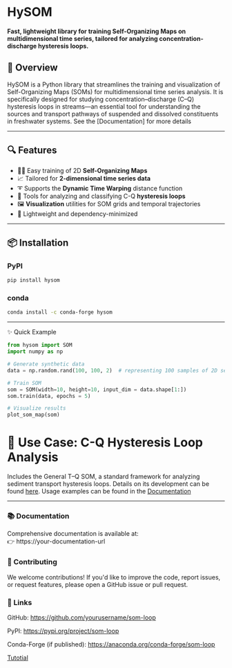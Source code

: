 # HySOM

**Fast, lightweight library for training Self-Organizing Maps on multidimensional time series, tailored for analyzing concentration-discharge hysteresis loops.**


## 🚀 Overview

HySOM is a Python library that streamlines the training and visualization of Self-Organizing Maps (SOMs) for multidimensional time series analysis. It is specifically designed for studying concentration–discharge (C–Q) hysteresis loops in streams—an essential tool for understanding the sources and transport pathways of suspended and dissolved constituents in freshwater systems. See the [Documentation] for more details

---

## 🔍 Features

- 🚵🏼 Easy training of 2D **Self-Organizing Maps**
- 📈 Tailored for **2-dimensional time series data**
- ➰ Supports the **Dynamic Time Warping** distance function 
- 🔄 Tools for analyzing and classifying C-Q **hysteresis loops**
- 🖼️ **Visualization** utilities for SOM grids and temporal trajectories
- 🔧 Lightweight and dependency-minimized

---

## 📦 Installation

### PyPI
```bash
pip install hysom
```

### conda

```bash
conda install -c conda-forge hysom
```
---
✨ Quick Example

```python
from hysom import SOM
import numpy as np

# Generate synthetic data
data = np.random.rand(100, 100, 2)  # representing 100 samples of 2D sequences, each with 100 time steps

# Train SOM
som = SOM(width=10, height=10, input_dim = data.shape[1:])
som.train(data, epochs = 5)

# Visualize results
plot_som_map(som)
```

# 🌊 Use Case: C-Q Hysteresis Loop Analysis
Includes the General T–Q SOM, a standard framework for analyzing sediment transport hysteresis loops. Details on its development can be found [here](link.to.my.paper). Usage examples can be found in the [Documentation](link.to.documentation.Generaltqmap)

---

### 📚 Documentation  
Comprehensive documentation is available at:  
👉 https://your-documentation-url

### 🤝 Contributing
We welcome contributions! If you'd like to improve the code, report issues, or request features, please open a GitHub issue or pull request.

### 🔗 Links
GitHub: https://github.com/yourusername/som-loop

PyPI: https://pypi.org/project/som-loop

Conda-Forge (if published): https://anaconda.org/conda-forge/som-loop


[Tutotial](https://colab.research.google.com/drive/1lNRfSmOkerxerLiB5Gw910OUH5XNzypw?usp=sharing)
